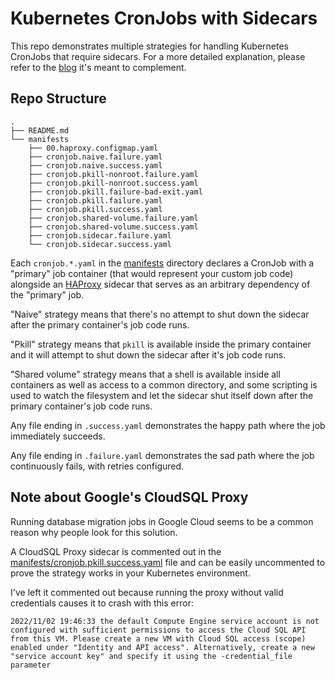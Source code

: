 # Kubernetes CronJobs with Sidecars

This repo demonstrates multiple strategies for handling Kubernetes CronJobs that require sidecars. For a more detailed explanation, please refer to the [blog](https://medium.com/teamsnap-engineering/properly-running-kubernetes-jobs-with-sidecars-ddc04685d0dc) it's meant to complement.

## Repo Structure

```
.
├── README.md
└── manifests
    ├── 00.haproxy.configmap.yaml
    ├── cronjob.naive.failure.yaml
    ├── cronjob.naive.success.yaml
    ├── cronjob.pkill-nonroot.failure.yaml
    ├── cronjob.pkill-nonroot.success.yaml
    ├── cronjob.pkill.failure-bad-exit.yaml
    ├── cronjob.pkill.failure.yaml
    ├── cronjob.pkill.success.yaml
    ├── cronjob.shared-volume.failure.yaml
    ├── cronjob.shared-volume.success.yaml
    ├── cronjob.sidecar.failure.yaml
    └── cronjob.sidecar.success.yaml
```

Each `cronjob.*.yaml` in the [manifests](./manifests) directory declares a CronJob with a "primary" job container (that would represent your custom job code) alongside an [HAProxy](http://www.haproxy.org/) sidecar that serves as an arbitrary dependency of the "primary" job.

"Naive" strategy means that there's no attempt to shut down the sidecar after the primary container's job code runs.

"Pkill" strategy means that `pkill` is available inside the primary container and it will attempt to shut down the sidecar after it's job code runs.

"Shared volume" strategy means that a shell is available inside all containers as well as access to a common directory, and some scripting is used to watch the filesystem and let the sidecar shut itself down after the primary container's job code runs.

Any file ending in `.success.yaml` demonstrates the happy path where the job immediately succeeds.

Any file ending in `.failure.yaml` demonstrates the sad path where the job continuously fails, with retries configured.

## Note about Google's CloudSQL Proxy

Running database migration jobs in Google Cloud seems to be a common reason why people look for this solution.

A CloudSQL Proxy sidecar is commented out in the [manifests/cronjob.pkill.success.yaml](./manifests/cronjob.pkill.success.yaml) file and can be easily uncommented to prove the strategy works in your Kubernetes environment.

I've left it commented out because running the proxy without valid credentials causes it to crash with this error:

```
2022/11/02 19:46:33 the default Compute Engine service account is not configured with sufficient permissions to access the Cloud SQL API from this VM. Please create a new VM with Cloud SQL access (scope) enabled under "Identity and API access". Alternatively, create a new "service account key" and specify it using the -credential_file parameter
```
